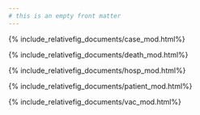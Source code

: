 ```yaml
---
# this is an empty front matter
---
```


{% include_relativefig_documents/case_mod.html%}

{% include_relativefig_documents/death_mod.html%}

{% include_relativefig_documents/hosp_mod.html%}

{% include_relativefig_documents/patient_mod.html%}

{% include_relativefig_documents/vac_mod.html%}







